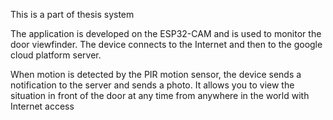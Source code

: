 This is a part of thesis system

The application is developed on the ESP32-CAM and is used to monitor the door viewfinder.
The device connects to the Internet and then to the google cloud platform server.

When motion is detected by the PIR motion sensor, the device sends a notification to the server and sends a photo. It allows you to view the situation in front of the door at any time from anywhere in the world with Internet access